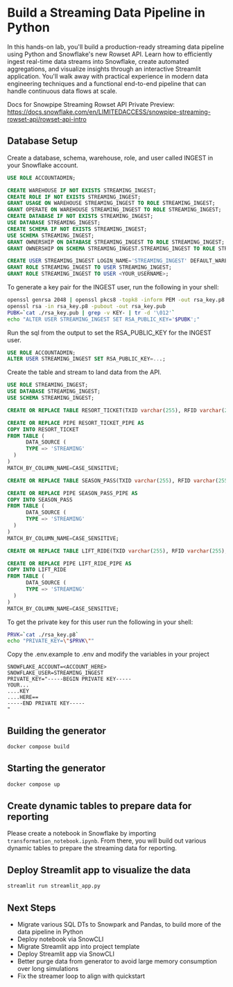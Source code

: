 # Build a Streaming Data Pipeline in Python

In this hands-on lab, you'll build a production-ready streaming data pipeline using Python and Snowflake's new Rowset API. Learn how to efficiently ingest real-time data streams into Snowflake, create automated aggregations, and visualize insights through an interactive Streamlit application. You'll walk away with practical experience in modern data engineering techniques and a functional end-to-end pipeline that can handle continuous data flows at scale.

Docs for Snowpipe Streaming Rowset API Private Preview: https://docs.snowflake.com/en/LIMITEDACCESS/snowpipe-streaming-rowset-api/rowset-api-intro

## Database Setup

Create a database, schema, warehouse, role, and user called INGEST in your Snowflake account.

```sql
USE ROLE ACCOUNTADMIN;

CREATE WAREHOUSE IF NOT EXISTS STREAMING_INGEST;
CREATE ROLE IF NOT EXISTS STREAMING_INGEST;
GRANT USAGE ON WAREHOUSE STREAMING_INGEST TO ROLE STREAMING_INGEST;
GRANT OPERATE ON WAREHOUSE STREAMING_INGEST TO ROLE STREAMING_INGEST;
CREATE DATABASE IF NOT EXISTS STREAMING_INGEST;
USE DATABASE STREAMING_INGEST;
CREATE SCHEMA IF NOT EXISTS STREAMING_INGEST;
USE SCHEMA STREAMING_INGEST;
GRANT OWNERSHIP ON DATABASE STREAMING_INGEST TO ROLE STREAMING_INGEST;
GRANT OWNERSHIP ON SCHEMA STREAMING_INGEST.STREAMING_INGEST TO ROLE STREAMING_INGEST;

CREATE USER STREAMING_INGEST LOGIN_NAME='STREAMING_INGEST' DEFAULT_WAREHOUSE='STREAMING_INGEST', DEFAULT_NAMESPACE='STREAMING_INGEST.STREAMING_INGEST', DEFAULT_ROLE='STREAMING_INGEST', TYPE=SERVICE;
GRANT ROLE STREAMING_INGEST TO USER STREAMING_INGEST;
GRANT ROLE STREAMING_INGEST TO USER <YOUR_USERNAME>;

```

To generate a key pair for the INGEST user, run the following in your shell:

```sh
openssl genrsa 2048 | openssl pkcs8 -topk8 -inform PEM -out rsa_key.p8 -nocrypt
openssl rsa -in rsa_key.p8 -pubout -out rsa_key.pub
PUBK=`cat ./rsa_key.pub | grep -v KEY- | tr -d '\012'`
echo "ALTER USER STREAMING_INGEST SET RSA_PUBLIC_KEY='$PUBK';"
```

Run the sql from the output to set the RSA_PUBLIC_KEY for the INGEST user.

```sql
USE ROLE ACCOUNTADMIN;
ALTER USER STREAMING_INGEST SET RSA_PUBLIC_KEY=...;
```

Create the table and stream to land data from the API.

```sql
USE ROLE STREAMING_INGEST;
USE DATABASE STREAMING_INGEST;
USE SCHEMA STREAMING_INGEST;

CREATE OR REPLACE TABLE RESORT_TICKET(TXID varchar(255), RFID varchar(255), RESORT varchar(255), PURCHASE_TIME datetime, PRICE_USD DECIMAL(7,2), EXPIRATION_TIME date, DAYS number, NAME varchar(255), ADDRESS variant, PHONE varchar(255), EMAIL varchar(255), EMERGENCY_CONTACT variant);

CREATE OR REPLACE PIPE RESORT_TICKET_PIPE AS
COPY INTO RESORT_TICKET
FROM TABLE (
      DATA_SOURCE (
      TYPE => 'STREAMING'
  )
)
MATCH_BY_COLUMN_NAME=CASE_SENSITIVE;

CREATE OR REPLACE TABLE SEASON_PASS(TXID varchar(255), RFID varchar(255), PURCHASE_TIME datetime, PRICE_USD DECIMAL(7,2), EXPIRATION_TIME date, NAME varchar(255), ADDRESS variant, PHONE varchar(255), EMAIL varchar(255), EMERGENCY_CONTACT variant);

CREATE OR REPLACE PIPE SEASON_PASS_PIPE AS
COPY INTO SEASON_PASS
FROM TABLE (
      DATA_SOURCE (
      TYPE => 'STREAMING'
  )
)
MATCH_BY_COLUMN_NAME=CASE_SENSITIVE;

CREATE OR REPLACE TABLE LIFT_RIDE(TXID varchar(255), RFID varchar(255), RESORT varchar(255), LIFT varchar(255), RIDE_TIME datetime);

CREATE OR REPLACE PIPE LIFT_RIDE_PIPE AS
COPY INTO LIFT_RIDE
FROM TABLE (
      DATA_SOURCE (
      TYPE => 'STREAMING'
  )
)
MATCH_BY_COLUMN_NAME=CASE_SENSITIVE;

```

To get the private key for this user run the following in your shell:

```sh
PRVK=`cat ./rsa_key.p8`
echo "PRIVATE_KEY=\"$PRVK\""
```

Copy the .env.example to .env and modify the variables in your project

```
SNOWFLAKE_ACCOUNT=<ACCOUNT_HERE>
SNOWFLAKE_USER=STREAMING_INGEST
PRIVATE_KEY="-----BEGIN PRIVATE KEY-----
YOUR...
....KEY
....HERE==
-----END PRIVATE KEY-----
"
```

## Building the generator

```sh
docker compose build
```

## Starting the generator

```sh
docker compose up
```

## Create dynamic tables to prepare data for reporting

Please create a notebook in Snowflake by importing `transformation_notebook.ipynb`.  From there,  you will build out various dynamic tables to prepare the streaming data for reporting.

## Deploy Streamlit app to visualize the data

```bash
streamlit run streamlit_app.py
```

## Next Steps
- Migrate various SQL DTs to Snowpark and Pandas, to build more of the data pipeline in Python
- Deploy notebook via SnowCLI
- Migrate Streamlit app into project template 
- Deploy Streamlit app via SnowCLI
- Better purge data from generator to avoid large memory consumption over long simulations
- Fix the streamer loop to align with quickstart